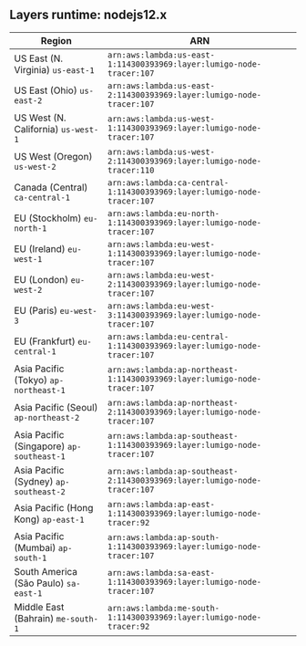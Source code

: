 Layers runtime: nodejs12.x
----
| Region | ARN |
| --- | --- |
|US East (N. Virginia)  `us-east-1`|`arn:aws:lambda:us-east-1:114300393969:layer:lumigo-node-tracer:107`|
|US East (Ohio)  `us-east-2`|`arn:aws:lambda:us-east-2:114300393969:layer:lumigo-node-tracer:107`|
|US West (N. California)  `us-west-1`|`arn:aws:lambda:us-west-1:114300393969:layer:lumigo-node-tracer:107`|
|US West (Oregon)  `us-west-2`|`arn:aws:lambda:us-west-2:114300393969:layer:lumigo-node-tracer:110`|
|Canada (Central)  `ca-central-1`|`arn:aws:lambda:ca-central-1:114300393969:layer:lumigo-node-tracer:107`|
|EU (Stockholm)  `eu-north-1`|`arn:aws:lambda:eu-north-1:114300393969:layer:lumigo-node-tracer:107`|
|EU (Ireland)  `eu-west-1`|`arn:aws:lambda:eu-west-1:114300393969:layer:lumigo-node-tracer:107`|
|EU (London)  `eu-west-2`|`arn:aws:lambda:eu-west-2:114300393969:layer:lumigo-node-tracer:107`|
|EU (Paris)  `eu-west-3`|`arn:aws:lambda:eu-west-3:114300393969:layer:lumigo-node-tracer:107`|
|EU (Frankfurt)  `eu-central-1`|`arn:aws:lambda:eu-central-1:114300393969:layer:lumigo-node-tracer:107`|
|Asia Pacific (Tokyo)  `ap-northeast-1`|`arn:aws:lambda:ap-northeast-1:114300393969:layer:lumigo-node-tracer:107`|
|Asia Pacific (Seoul)  `ap-northeast-2`|`arn:aws:lambda:ap-northeast-2:114300393969:layer:lumigo-node-tracer:107`|
|Asia Pacific (Singapore)  `ap-southeast-1`|`arn:aws:lambda:ap-southeast-1:114300393969:layer:lumigo-node-tracer:107`|
|Asia Pacific (Sydney)  `ap-southeast-2`|`arn:aws:lambda:ap-southeast-2:114300393969:layer:lumigo-node-tracer:107`|
|Asia Pacific (Hong Kong)  `ap-east-1`|`arn:aws:lambda:ap-east-1:114300393969:layer:lumigo-node-tracer:92`|
|Asia Pacific (Mumbai)  `ap-south-1`|`arn:aws:lambda:ap-south-1:114300393969:layer:lumigo-node-tracer:107`|
|South America (São Paulo)  `sa-east-1`|`arn:aws:lambda:sa-east-1:114300393969:layer:lumigo-node-tracer:107`|
|Middle East (Bahrain)  `me-south-1`|`arn:aws:lambda:me-south-1:114300393969:layer:lumigo-node-tracer:92`|
